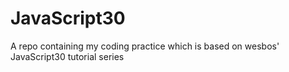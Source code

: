 # JavaScript30
A repo containing my coding practice which is based on wesbos' JavaScript30 tutorial series
